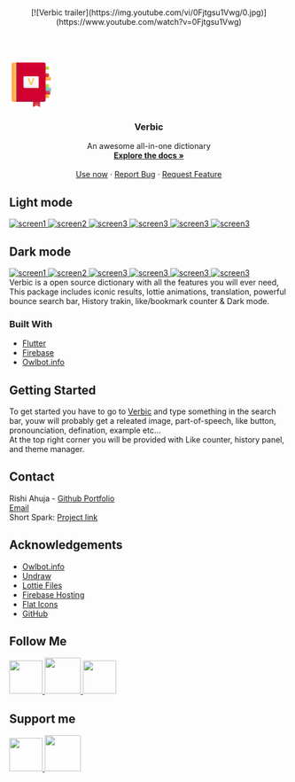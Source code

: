 <br />
<p align="center">
[![Verbic trailer](https://img.youtube.com/vi/0Fjtgsu1Vwg/0.jpg)](https://www.youtube.com/watch?v=0Fjtgsu1Vwg)
 <p>
  <br>
   <br>
   <br>
  <a href="https://verbic.web.app">
    <img src="assets/icon.png" alt="Logo" width="80" height="80">
  </a>

  <h3 align="center">Verbic</h3>

  
  <p align="center">
    An awesome all-in-one dictionary
    <br />
    <a href="https://github.com/RishiAhuja/dictionary"><strong>Explore the docs »</strong></a>
    <br />
    <br />
    <a href="https://verbic.web.app">Use now</a>
    ·
    <a href="mailto:www.rishiahuja@gmail.com">Report Bug</a>
    ·
    <a href="mailto:www.rishiahuja@gmail.com">Request Feature</a>
  </p>
</p>





<!-- ABOUT THE PROJECT -->
## Light mode
<a href="https://raw.githubusercontent.com/RishiAhuja/dictionary/master/assets/readme/light/1.png">
    <img src="assets/readme/light/1.jpg" alt="screen1", height=30%, width=30%>
  </a>
<a href="https://raw.githubusercontent.com/RishiAhuja/dictionary/master/assets/readme/light/2.png">
    <img src="assets/readme/light/2.jpg" alt="screen2", height=30%, width=30%>
  </a>
<a href="https://raw.githubusercontent.com/RishiAhuja/dictionary/master/assets/readme/light/3.png">
    <img src="assets/readme/light/3.jpg" alt="screen3", height=30%, width=30%>
  </a>
  <a href="https://raw.githubusercontent.com/RishiAhuja/dictionary/master/assets/readme/light/4.png">
    <img src="assets/readme/light/4.jpg" alt="screen3", height=30%, width=30%>
  </a>
  <a href="https://raw.githubusercontent.com/RishiAhuja/dictionary/master/assets/readme/light/5.png">
    <img src="assets/readme/light/5.jpg" alt="screen3", height=30%, width=30%>
  </a>
  <a href="https://raw.githubusercontent.com/RishiAhuja/dictionary/master/assets/readme/light/6.png">
    <img src="assets/readme/light/6.jpg" alt="screen3", height=30%, width=30%>
  </a>
<br>

## Dark mode
<a href="https://raw.githubusercontent.com/RishiAhuja/dictionary/master/assets/readme/dark/1.png">
    <img src="assets/readme/dark/1.jpg" alt="screen1", height=30%, width=30%>
  </a>
<a href="https://raw.githubusercontent.com/RishiAhuja/dictionary/master/assets/readme/dark/2.png">
    <img src="assets/readme/dark/2.jpg" alt="screen2", height=30%, width=30%>
  </a>
<a href="https://raw.githubusercontent.com/RishiAhuja/dictionary/master/assets/readme/dark/3.png">
    <img src="assets/readme/dark/3.jpg" alt="screen3", height=30%, width=30%>
  </a>
  <a href="https://raw.githubusercontent.com/RishiAhuja/dictionary/master/assets/readme/dark/4.png">
    <img src="assets/readme/dark/4.jpg" alt="screen3", height=30%, width=30%>
  </a>
  <a href="https://raw.githubusercontent.com/RishiAhuja/dictionary/master/assets/readme/dark/5.png">
    <img src="assets/readme/dark/5.jpg" alt="screen3", height=30%, width=30%>
  </a>
  <a href="https://raw.githubusercontent.com/RishiAhuja/dictionary/master/assets/readme/dark/6.png">
    <img src="assets/readme/dark/6.jpg" alt="screen3", height=30%, width=30%>
  </a>
<br>
Verbic is a open source dictionary with all the features you will ever need, This package includes iconic results, lottie animations, translation, powerful bounce search bar, History trakin, like/bookmark counter & Dark mode. 

### Built With

* [Flutter](https://flutter.dev)
* [Firebase](https://firebase.google.com)
* [Owlbot.info](https://owlbot.info)



<!-- GETTING STARTED -->
## Getting Started

To get started you have to go to <a href='https://verbic.web.app'>Verbic</a> and type something in the search bar, youw will probably get a releated image, part-of-speech, like button, pronounciation, defination, example etc... <br>
At the top right corner you will be provided with Like counter, history panel, and theme manager.

<!-- CONTACT -->
## Contact

Rishi Ahuja - [Github Portfolio](https://rishiahuja.github.io/my-portfolio) <br>
[Email](mailto:www.rishiahuja@gmail.com) <br>
Short Spark: [Project link](https://github.com/RishiAhuja/dictionary)<br>

## Acknowledgements
* [Owlbot.info](https://owlbot.info)
* [Undraw](https://undraw.co)
* [Lottie Files](https://lottiefiles.com/)
* [Firebase Hosting](https://firebase.google.com)
* [Flat Icons](https://flaticon.com)
* [GitHub](https://github.com)

## Follow Me
<a href='https://instagram.com/_rishi__ahuja'> 
  <img src='https://cdn2.iconfinder.com/data/icons/social-media-2285/512/1_Instagram_colored_svg_1-512.png', height=60, width=60></img>
</a>
<a href='https://www.youtube.com/channel/UCZF3uzRaNdRBSsBrHpQJXkA'> 
  <img src='https://cdn2.iconfinder.com/data/icons/social-media-2285/512/1_Youtube_colored_svg-512.png', height=65, width=65></img>
</a>
<a href='https://www.facebook.com/rishi.ahuja.75470/'> 
  <img src='https://cdn2.iconfinder.com/data/icons/social-media-2285/512/1_Facebook_colored_svg_copy-512.png', height=60, width=60></img>
</a>

## Support me
<a href='https://buymeacoffee.com/RishiAhuja'> 
  <img src='https://www.buymeacoffee.com/assets/img/guidelines/logo-mark-1.svg', height=60, width=60></img>
</a>
<a href='https://patreon.com/RishiAhuja'> 
  <img src='https://upload.wikimedia.org/wikipedia/commons/9/94/Patreon_logo.svg', height=65, width=65></img>
</a>
